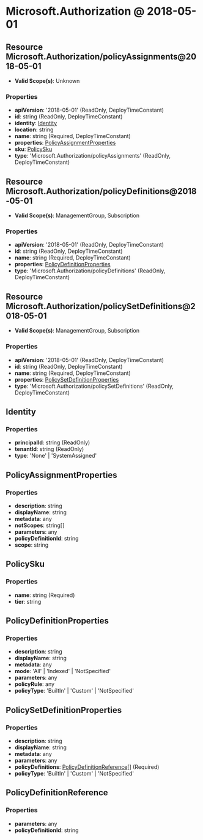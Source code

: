 # Microsoft.Authorization @ 2018-05-01

## Resource Microsoft.Authorization/policyAssignments@2018-05-01
* **Valid Scope(s)**: Unknown
### Properties
* **apiVersion**: '2018-05-01' (ReadOnly, DeployTimeConstant)
* **id**: string (ReadOnly, DeployTimeConstant)
* **identity**: [Identity](#identity)
* **location**: string
* **name**: string (Required, DeployTimeConstant)
* **properties**: [PolicyAssignmentProperties](#policyassignmentproperties)
* **sku**: [PolicySku](#policysku)
* **type**: 'Microsoft.Authorization/policyAssignments' (ReadOnly, DeployTimeConstant)

## Resource Microsoft.Authorization/policyDefinitions@2018-05-01
* **Valid Scope(s)**: ManagementGroup, Subscription
### Properties
* **apiVersion**: '2018-05-01' (ReadOnly, DeployTimeConstant)
* **id**: string (ReadOnly, DeployTimeConstant)
* **name**: string (Required, DeployTimeConstant)
* **properties**: [PolicyDefinitionProperties](#policydefinitionproperties)
* **type**: 'Microsoft.Authorization/policyDefinitions' (ReadOnly, DeployTimeConstant)

## Resource Microsoft.Authorization/policySetDefinitions@2018-05-01
* **Valid Scope(s)**: ManagementGroup, Subscription
### Properties
* **apiVersion**: '2018-05-01' (ReadOnly, DeployTimeConstant)
* **id**: string (ReadOnly, DeployTimeConstant)
* **name**: string (Required, DeployTimeConstant)
* **properties**: [PolicySetDefinitionProperties](#policysetdefinitionproperties)
* **type**: 'Microsoft.Authorization/policySetDefinitions' (ReadOnly, DeployTimeConstant)

## Identity
### Properties
* **principalId**: string (ReadOnly)
* **tenantId**: string (ReadOnly)
* **type**: 'None' | 'SystemAssigned'

## PolicyAssignmentProperties
### Properties
* **description**: string
* **displayName**: string
* **metadata**: any
* **notScopes**: string[]
* **parameters**: any
* **policyDefinitionId**: string
* **scope**: string

## PolicySku
### Properties
* **name**: string (Required)
* **tier**: string

## PolicyDefinitionProperties
### Properties
* **description**: string
* **displayName**: string
* **metadata**: any
* **mode**: 'All' | 'Indexed' | 'NotSpecified'
* **parameters**: any
* **policyRule**: any
* **policyType**: 'BuiltIn' | 'Custom' | 'NotSpecified'

## PolicySetDefinitionProperties
### Properties
* **description**: string
* **displayName**: string
* **metadata**: any
* **parameters**: any
* **policyDefinitions**: [PolicyDefinitionReference](#policydefinitionreference)[] (Required)
* **policyType**: 'BuiltIn' | 'Custom' | 'NotSpecified'

## PolicyDefinitionReference
### Properties
* **parameters**: any
* **policyDefinitionId**: string

